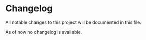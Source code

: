 # Changelog
All notable changes to this project will be documented in this file.

As of now no changelog is available.

<!--
<a name="version"></a>

## [Version](Link) (YYYY-mm-dd)

Download at TODO

### Added
*

### Changed
*

### Deprecated
*

### Removed
*

### Fixed
*

### Security
*

### Dependencies
*
-->